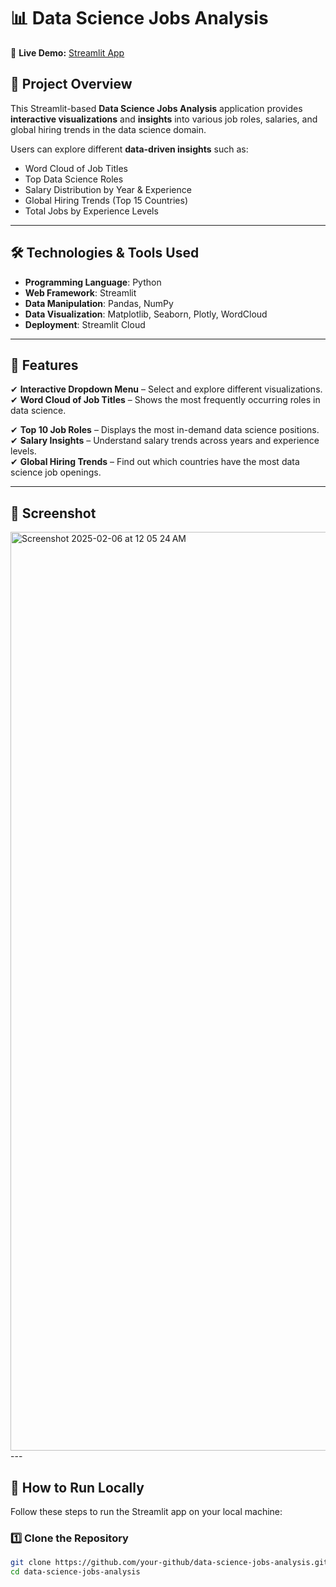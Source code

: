 # 📊 Data Science Jobs Analysis

🚀 **Live Demo:** [Streamlit App](https://djpk3rivzrjjkqmlfuhhbs.streamlit.app/)

## 📌 Project Overview
This Streamlit-based **Data Science Jobs Analysis** application provides **interactive visualizations** and **insights** into various job roles, salaries, and global hiring trends in the data science domain.  

Users can explore different **data-driven insights** such as:
- Word Cloud of Job Titles
- Top Data Science Roles
- Salary Distribution by Year & Experience
- Global Hiring Trends (Top 15 Countries)
- Total Jobs by Experience Levels

---

## 🛠️ Technologies & Tools Used
- **Programming Language**: Python  
- **Web Framework**: Streamlit  
- **Data Manipulation**: Pandas, NumPy  
- **Data Visualization**: Matplotlib, Seaborn, Plotly, WordCloud  
- **Deployment**: Streamlit Cloud  

---

## 🎯 Features
✔ **Interactive Dropdown Menu** – Select and explore different visualizations.  
✔ **Word Cloud of Job Titles** – Shows the most frequently occurring roles in data science.  

✔ **Top 10 Job Roles** – Displays the most in-demand data science positions.  
✔ **Salary Insights** – Understand salary trends across years and experience levels.  
✔ **Global Hiring Trends** – Find out which countries have the most data science job openings.  

---

## 📸 Screenshot

<img width="1470" alt="Screenshot 2025-02-06 at 12 05 24 AM" src="https://github.com/user-attachments/assets/481262f4-14f0-41d3-9eb9-eb244b80173d" />
---

## 🚀 How to Run Locally
Follow these steps to run the Streamlit app on your local machine:

### **1️⃣ Clone the Repository**
```bash
git clone https://github.com/your-github/data-science-jobs-analysis.git
cd data-science-jobs-analysis
